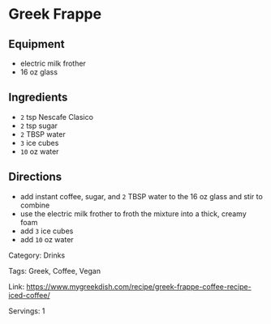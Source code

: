# Greek Frappe

## Equipment

- electric milk frother
- 16 oz glass

## Ingredients

- `2` tsp Nescafe Clasico
- `2` tsp sugar
- `2` TBSP water
- `3` ice cubes
- `10` oz water

## Directions

- add instant coffee, sugar, and `2` TBSP water to the 16 oz glass and stir to combine
- use the electric milk frother to froth the mixture into a thick, creamy foam
- add `3` ice cubes
- add `10` oz water

Category: Drinks

Tags: Greek, Coffee, Vegan

Link: https://www.mygreekdish.com/recipe/greek-frappe-coffee-recipe-iced-coffee/

Servings: 1